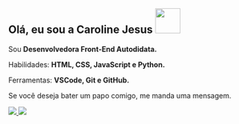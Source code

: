 ## Olá, eu sou a Caroline Jesus  <img src="https://media.giphy.com/media/HJFXLDfHf5SruQUJ65/giphy.gif" width="50">


<p align="left"> 
        Sou <strong>Desenvolvedora Front-End Autodidata.</strong>

<p align="left">
   Habilidades: <strong>HTML, CSS, JavaScript e Python.</strong>
<p align="left">
  Ferramentas: <strong>VSCode, Git e GitHub.</strong>
</p>
<p align="left">
  Se você deseja bater um papo comigo, me manda uma mensagem.
  <p align="left">
  <a href="https://www.instagram.com/jesus_carol/" alt="Instagram">
    <img src="https://img.shields.io/badge/-Instagram-1C1C1C?style=for-the-badge&logo=Instagram&logoColor=00FFFF&link=https://www.instagram.com/iuricode"/>
  </a>
  
  <a href="https://www.linkedin.com/in/jesuscaroline/" alt="Linkedin">
    <img src="https://img.shields.io/badge/-Linkedin-1C1C1C?style=for-the-badge&logo=Linkedin&logoColor=00FFFF&link=https://www.linkedin.com/in/iuricode"/>
    </a> 
</p>
